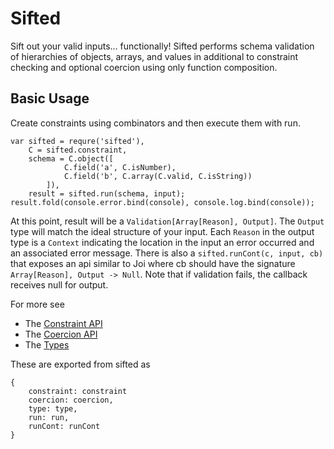# Sifted
Sift out your valid inputs... functionally!
Sifted performs schema validation of hierarchies of objects, arrays, and values in additional to constraint checking and optional coercion using only function composition.

## Basic Usage

Create constraints using combinators and then execute them with run.

    var sifted = requre('sifted'),
        C = sifted.constraint,
        schema = C.object([
                C.field('a', C.isNumber),
                C.field('b', C.array(C.valid, C.isString))
            ]),
        result = sifted.run(schema, input);
    result.fold(console.error.bind(console), console.log.bind(console));

At this point, result will be a `Validation[Array[Reason], Output]`.
The `Output` type will match the ideal structure of your input.
Each `Reason` in the output type is a `Context` indicating the location in the input an error occurred and an associated error message.
There is also a `sifted.runCont(c, input, cb)` that exposes an api similar to Joi where cb should have the signature `Array[Reason], Output -> Null`.
Note that if validation fails, the callback receives null for output.

For more see
* The [Constraint API](doc/constraint.md)
* The [Coercion API](doc/constraint.md)
* The [Types](doc/types.md)

These are exported from sifted as

    {
        constraint: constraint
        coercion: coercion,
        type: type,
        run: run,
        runCont: runCont
    }

